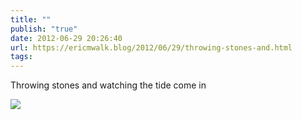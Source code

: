 ```yaml
---
title: ""
publish: "true"
date: 2012-06-29 20:26:40
url: https://ericmwalk.blog/2012/06/29/throwing-stones-and.html
tags: 
---
```


Throwing stones and watching the tide come in

![](https://ericmwalk.blog/uploads/2022/65415a00e1.jpg)
